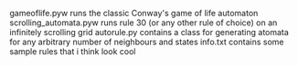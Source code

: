 gameoflife.pyw runs the classic Conway's game of life automaton
scrolling_automata.pyw runs rule 30 (or any other rule of choice) on an infinitely scrolling grid
autorule.py contains a class for generating atomata for any arbitrary number of neighbours and states
info.txt contains some sample rules that i think look cool
